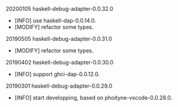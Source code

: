 20200105 haskell-debug-adapter-0.0.32.0
  * [INFO] use haskell-dap-0.0.14.0.
  * [MODIFY] refactor some types.


20190505 haskell-debug-adapter-0.0.31.0
  * [MODIFY] refactor some types.


20190402 haskell-debug-adapter-0.0.30.0
  * [INFO] support ghci-dap-0.0.12.0.


20190301 haskell-debug-adapter-0.0.29.0
  * [INFO] start developping, based on phoityne-vscode-0.0.28.0.


